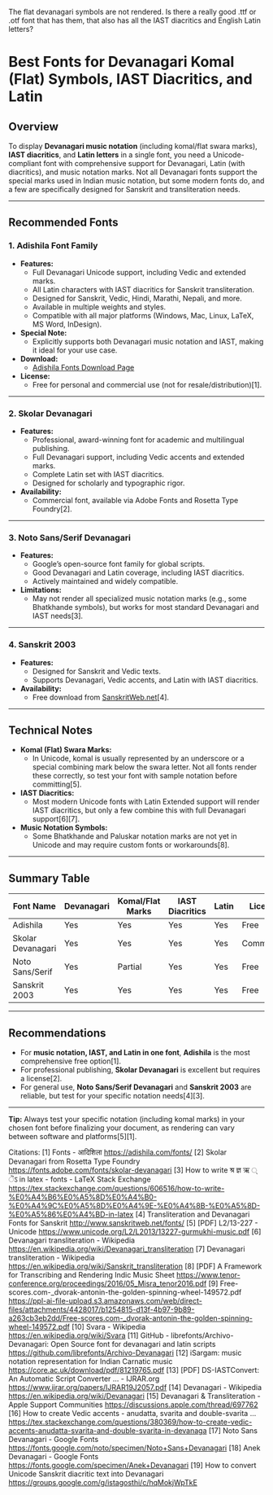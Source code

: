 


The flat devanagari symbols are not rendered. Is there a really good .ttf or .otf font that has them, that also has all the IAST diacritics and English Latin letters?

# Best Fonts for Devanagari Komal (Flat) Symbols, IAST Diacritics, and Latin

## Overview

To display **Devanagari music notation** (including komal/flat swara marks), **IAST diacritics**, and **Latin letters** in a single font, you need a Unicode-compliant font with comprehensive support for Devanagari, Latin (with diacritics), and music notation marks. Not all Devanagari fonts support the special marks used in Indian music notation, but some modern fonts do, and a few are specifically designed for Sanskrit and transliteration needs.

---

## Recommended Fonts

### 1. **Adishila Font Family**

- **Features:**  
  - Full Devanagari Unicode support, including Vedic and extended marks.
  - All Latin characters with IAST diacritics for Sanskrit transliteration.
  - Designed for Sanskrit, Vedic, Hindi, Marathi, Nepali, and more.
  - Available in multiple weights and styles.
  - Compatible with all major platforms (Windows, Mac, Linux, LaTeX, MS Word, InDesign).
- **Special Note:**  
  - Explicitly supports both Devanagari music notation and IAST, making it ideal for your use case.
- **Download:**  
  - [Adishila Fonts Download Page](https://adishila.com/fonts/)
- **License:**  
  - Free for personal and commercial use (not for resale/distribution)[1].

---

### 2. **Skolar Devanagari**

- **Features:**  
  - Professional, award-winning font for academic and multilingual publishing.
  - Full Devanagari support, including Vedic accents and extended marks.
  - Complete Latin set with IAST diacritics.
  - Designed for scholarly and typographic rigor.
- **Availability:**  
  - Commercial font, available via Adobe Fonts and Rosetta Type Foundry[2].

---

### 3. **Noto Sans/Serif Devanagari**

- **Features:**  
  - Google’s open-source font family for global scripts.
  - Good Devanagari and Latin coverage, including IAST diacritics.
  - Actively maintained and widely compatible.
- **Limitations:**  
  - May not render all specialized music notation marks (e.g., some Bhatkhande symbols), but works for most standard Devanagari and IAST needs[3].

---

### 4. **Sanskrit 2003**

- **Features:**  
  - Designed for Sanskrit and Vedic texts.
  - Supports Devanagari, Vedic accents, and Latin with IAST diacritics.
- **Availability:**  
  - Free download from [SanskritWeb.net](http://www.sanskritweb.net/fonts/)[4].

---

## Technical Notes

- **Komal (Flat) Swara Marks:**  
  - In Unicode, komal is usually represented by an underscore or a special combining mark below the swara letter. Not all fonts render these correctly, so test your font with sample notation before committing[5].
- **IAST Diacritics:**  
  - Most modern Unicode fonts with Latin Extended support will render IAST diacritics, but only a few combine this with full Devanagari support[6][7].
- **Music Notation Symbols:**  
  - Some Bhatkhande and Paluskar notation marks are not yet in Unicode and may require custom fonts or workarounds[8].

---

## Summary Table

| Font Name         | Devanagari | Komal/Flat Marks | IAST Diacritics | Latin | License      |
|-------------------|------------|------------------|-----------------|-------|-------------|
| Adishila          | Yes        | Yes              | Yes             | Yes   | Free        |
| Skolar Devanagari | Yes        | Yes              | Yes             | Yes   | Commercial  |
| Noto Sans/Serif   | Yes        | Partial          | Yes             | Yes   | Free        |
| Sanskrit 2003     | Yes        | Yes              | Yes             | Yes   | Free        |

---

## Recommendations

- For **music notation, IAST, and Latin in one font**, **Adishila** is the most comprehensive free option[1].
- For professional publishing, **Skolar Devanagari** is excellent but requires a license[2].
- For general use, **Noto Sans/Serif Devanagari** and **Sanskrit 2003** are reliable, but test for your specific notation needs[4][3].

---

**Tip:** Always test your specific notation (including komal marks) in your chosen font before finalizing your document, as rendering can vary between software and platforms[5][1].

Citations:
[1] Fonts - आदिशिला https://adishila.com/fonts/
[2] Skolar Devanagari from Rosetta Type Foundry https://fonts.adobe.com/fonts/skolar-devanagari
[3] How to write श्र ज्ञ ऋ ् ॆऽ in latex - fonts - LaTeX Stack Exchange https://tex.stackexchange.com/questions/606516/how-to-write-%E0%A4%B6%E0%A5%8D%E0%A4%B0-%E0%A4%9C%E0%A5%8D%E0%A4%9E-%E0%A4%8B-%E0%A5%8D-%E0%A5%86%E0%A4%BD-in-latex
[4] Transliteration and Devanagari Fonts for Sanskrit http://www.sanskritweb.net/fonts/
[5] [PDF] L2/13-227 - Unicode https://www.unicode.org/L2/L2013/13227-gurmukhi-music.pdf
[6] Devanagari transliteration - Wikipedia https://en.wikipedia.org/wiki/Devanagari_transliteration
[7] Devanagari transliteration - Wikipedia https://en.wikipedia.org/wiki/Sanskrit_transliteration
[8] [PDF] A Framework for Transcribing and Rendering Indic Music Sheet https://www.tenor-conference.org/proceedings/2016/05_Misra_tenor2016.pdf
[9] Free-scores.com-_dvorak-antonin-the-golden-spinning-wheel-149572.pdf https://ppl-ai-file-upload.s3.amazonaws.com/web/direct-files/attachments/4428017/b1254815-d13f-4b97-9b89-a263cb3eb2dd/Free-scores.com-_dvorak-antonin-the-golden-spinning-wheel-149572.pdf
[10] Svara - Wikipedia https://en.wikipedia.org/wiki/Svara
[11] GitHub - librefonts/Archivo-Devanagari: Open Source font for devanagari and latin scripts https://github.com/librefonts/Archivo-Devanagari
[12] iSargam: music notation representation for Indian Carnatic music https://core.ac.uk/download/pdf/81219765.pdf
[13] [PDF] DS-IASTConvert: An Automatic Script Converter ... - IJRAR.org https://www.ijrar.org/papers/IJRAR19J2057.pdf
[14] Devanagari - Wikipedia https://en.wikipedia.org/wiki/Devanagari
[15] Devanagari & Transliteration - Apple Support Communities https://discussions.apple.com/thread/697762
[16] How to create Vedic accents - anudatta, svarita and double-svarita ... https://tex.stackexchange.com/questions/380369/how-to-create-vedic-accents-anudatta-svarita-and-double-svarita-in-devanaga
[17] Noto Sans Devanagari - Google Fonts https://fonts.google.com/noto/specimen/Noto+Sans+Devanagari
[18] Anek Devanagari - Google Fonts https://fonts.google.com/specimen/Anek+Devanagari
[19] How to convert Unicode Sanskrit diacritic text into Devanagari https://groups.google.com/g/istagosthi/c/hqMokjWpTkE
